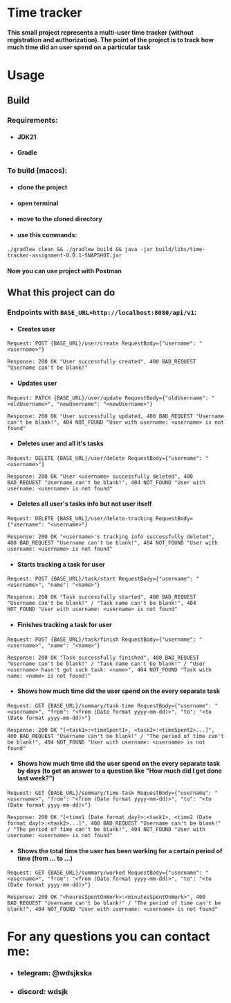 # Time tracker
#### This small project represents a multi-user time tracker (without registration and authorization). The point of the project is to track how much time did an user spend on a particular task

# Usage

## Build

### Requirements:
- #### JDK21
- #### Gradle

### To build (macos):
- #### clone the project
- #### open terminal
- #### move to the cloned directory
- #### use this commands: 

`./gradlew clean && ./gradlew build && java -jar build/libs/time-tracker-assignment-0.0.1-SNAPSHOT.jar`
#### Now you can use project with Postman

## What this project can do

### Endpoints with `BASE_URL=http://localhost:8080/api/v1`:
- #### Creates user

`Request: POST {BASE_URL}/user/create RequestBody={"username": "<username>"}`

`Response: 200 OK "User successfully created", 400 BAD_REQUEST "Username can't be blank!"`

- #### Updates user

`Request: PATCH {BASE_URL}/user/update RequestBody={"oldUsername": "<oldUsername>", "newUsername": "<newUsername>"}`

`Response: 200 OK "User successfully updated, 400 BAD_REQUEST "Username can't be blank!", 404 NOT_FOUND "User with username: <username> is not found"`

- #### Deletes user and all it's tasks

`Request: DELETE {BASE_URL}/user/delete RequestBody={"username": "<username>"}`

`Response: 200 OK "User <username> successfully deleted", 400 BAD_REQUEST "Username can't be blank!", 404 NOT_FOUND "User with username: <username> is not found"`

- #### Deletes all user's tasks info but not user itself

`Request: DELETE {BASE_URL}/user/delete-tracking RequestBody={"username": "<username>"}`

`Response: 200 OK "<username>'s tracking info successfully deleted", 400 BAD_REQUEST "Username can't be blank!", 404 NOT_FOUND "User with username: <username> is not found"`

- #### Starts tracking a task for user

`Request: POST {BASE_URL}/task/start RequestBody={"username": "<username>", "name": "<name>"}`

`Response: 200 OK "Task successfully started", 400 BAD_REQUEST "Username can't be blank!" / "Task name can't be blank!", 404 NOT_FOUND "User with username: <username> is not found"`

- #### Finishes tracking a task for user

`Request: POST {BASE_URL}/task/finish RequestBody={"username": "<username>", "name": "<name>"}`

`Response: 200 OK "Task successfully finished", 400 BAD_REQUEST "Username can't be blank!" / "Task name can't be blank!" / "User <username> hasn't got such task: <name>", 404 NOT_FOUND "Task with name: <name> is not found!"`

- #### Shows how much time did the user spend on the every separate task

`Request: GET {BASE_URL}/summary/task-time RequestBody={"username": "<username>", "from": "<from (Date format yyyy-mm-dd)>", "to": "<to (Date format yyyy-mm-dd)>"}`

`Response: 200 OK "[<task1>:<timeSpent1>, <task2>:<timeSpent2>...]", 400 BAD_REQUEST "Username can't be blank!" / "The period of time can't be blank!", 404 NOT_FOUND "User with username: <username> is not found"`

- #### Shows how much time did the user spend on the every separate task by days (to get an answer to a question like "How much did I get done last week?")

`Request: GET {BASE_URL}/summary/time-task RequestBody={"username": "<username>", "from": "<from (Date format yyyy-mm-dd)>", "to": "<to (Date format yyyy-mm-dd)>"}`

`Response: 200 OK "[<time1 (Date format day)>:<task1>, <time2 (Date format day)>:<task2>...]", 400 BAD_REQUEST "Username can't be blank!" / "The period of time can't be blank!", 404 NOT_FOUND "User with username: <username> is not found"`

- #### Shows the total time the user has been working for a certain period of time (from ... to ...)

`Request: GET {BASE_URL}/summary/worked RequestBody={"username": "<username>", "from": "<from (Date format yyyy-mm-dd)>", "to": "<to (Date format yyyy-mm-dd)>"}`

`Response: 200 OK "<houresSpentOnWork>:<minutesSpentOnWork>", 400 BAD_REQUEST "Username can't be blank!" / "The period of time can't be blank!", 404 NOT_FOUND "User with username: <username> is not found"`

# For any questions you can contact me:
- ### telegram: @wdsjkska
- ### discord: wdsjk